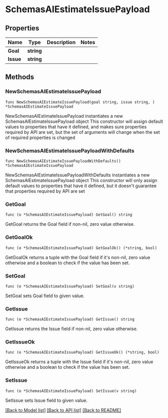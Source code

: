 # SchemasAIEstimateIssuePayload

## Properties

Name | Type | Description | Notes
------------ | ------------- | ------------- | -------------
**Goal** | **string** |  | 
**Issue** | **string** |  | 

## Methods

### NewSchemasAIEstimateIssuePayload

`func NewSchemasAIEstimateIssuePayload(goal string, issue string, ) *SchemasAIEstimateIssuePayload`

NewSchemasAIEstimateIssuePayload instantiates a new SchemasAIEstimateIssuePayload object
This constructor will assign default values to properties that have it defined,
and makes sure properties required by API are set, but the set of arguments
will change when the set of required properties is changed

### NewSchemasAIEstimateIssuePayloadWithDefaults

`func NewSchemasAIEstimateIssuePayloadWithDefaults() *SchemasAIEstimateIssuePayload`

NewSchemasAIEstimateIssuePayloadWithDefaults instantiates a new SchemasAIEstimateIssuePayload object
This constructor will only assign default values to properties that have it defined,
but it doesn't guarantee that properties required by API are set

### GetGoal

`func (o *SchemasAIEstimateIssuePayload) GetGoal() string`

GetGoal returns the Goal field if non-nil, zero value otherwise.

### GetGoalOk

`func (o *SchemasAIEstimateIssuePayload) GetGoalOk() (*string, bool)`

GetGoalOk returns a tuple with the Goal field if it's non-nil, zero value otherwise
and a boolean to check if the value has been set.

### SetGoal

`func (o *SchemasAIEstimateIssuePayload) SetGoal(v string)`

SetGoal sets Goal field to given value.


### GetIssue

`func (o *SchemasAIEstimateIssuePayload) GetIssue() string`

GetIssue returns the Issue field if non-nil, zero value otherwise.

### GetIssueOk

`func (o *SchemasAIEstimateIssuePayload) GetIssueOk() (*string, bool)`

GetIssueOk returns a tuple with the Issue field if it's non-nil, zero value otherwise
and a boolean to check if the value has been set.

### SetIssue

`func (o *SchemasAIEstimateIssuePayload) SetIssue(v string)`

SetIssue sets Issue field to given value.



[[Back to Model list]](../README.md#documentation-for-models) [[Back to API list]](../README.md#documentation-for-api-endpoints) [[Back to README]](../README.md)


